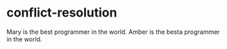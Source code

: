 # conflict-resolution
Mary is the best programmer in the world. 
Amber is the besta programmer in the world. 